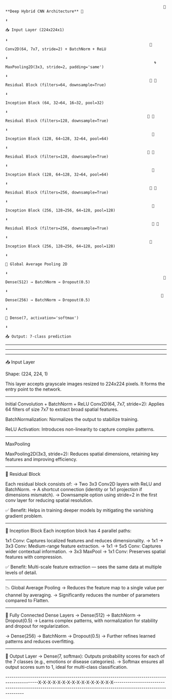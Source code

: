 


                                                                         🚀 **Deep Hybrid CNN Architecture** 🚀
                                                                                           ⬇️
                                                                              📥 Input Layer (224x224x1)
                                                                                           ⬇️
                                                                   🧠 Conv2D(64, 7x7, stride=2) + BatchNorm + ReLU
                                                                                           ⬇️
                                                                     🌀 MaxPooling2D(3x3, stride=2, padding='same')
                                                                                           ⬇️
                                                                   🔁 🔷 Residual Block (filters=64, downsample=True)
                                                                                           ⬇️
                                                                        Inception Block (64, 32→64, 16→32, pool=32)
                                                                                           ⬇️
                                                                  🔁 🔷 Residual Block (filters=128, downsample=True)
                                                                                           ⬇️
                                                                    🔗 Inception Block (128, 64→128, 32→64, pool=64)
                                                                                           ⬇️
                                                                  🔁 🔷 Residual Block (filters=128, downsample=True)
                                                                                           ⬇️
                                                                    🔗 Inception Block (128, 64→128, 32→64, pool=64)
                                                                                           ⬇️
                                                                   🔁 🔷 Residual Block (filters=256, downsample=True)
                                                                                           ⬇️
                                                                    🔗 Inception Block (256, 128→256, 64→128, pool=128)
                                                                                           ⬇️
                                                                    🔁 🔷 Residual Block (filters=256, downsample=True)
                                                                                           ⬇️
                                                                   🔗 Inception Block (256, 128→256, 64→128, pool=128)
                                                                                           ⬇️
                                                                            🔽 Global Average Pooling 2D
                                                                                           ⬇️
                                                                         🧱 Dense(512) → BatchNorm → Dropout(0.5)
                                                                                           ⬇️
                                                                        🧱 Dense(256) → BatchNorm → Dropout(0.5)
                                                                                           ⬇️
                                                                          🎯 Dense(7, activation='softmax')
                                                                                           ⬇️
                                                                              📤 Output: 7-class prediction





-----------------------------------------------------------------------------------------------------------------------------------------------------------------------------------------------------------------------------------------
-----------------------------------------------------------------------------------------------------------------------------------------------------------------------------------------------------------------------------------------
-----------------------------------------------------------------------------------------------------------------------------------------------------------------------------------------------------------------------------------------


📥 Input Layer

Shape: (224, 224, 1)

This layer accepts grayscale images resized to 224x224 pixels. It forms the entry point to the network.

-----------------------------------------------------------------------------------------------------------------------------------------------------------------------------------------------------------------------------------------

Initial Convolution + BatchNorm + ReLU
Conv2D(64, 7x7, stride=2): Applies 64 filters of size 7x7 to extract broad spatial features.

BatchNormalization: Normalizes the output to stabilize training.

ReLU Activation: Introduces non-linearity to capture complex patterns.

--------------------------------------------------------------------------------------------------------------------------------------------------------------------------------------------------------------------------------------------

MaxPooling

MaxPooling2D(3x3, stride=2): Reduces spatial dimensions, retaining key features and improving efficiency.

--------------------------------------------------------------------------------------------------------------------------------------------------------------------------------------------------------------------------------------------

🔁 Residual Block

Each residual block consists of:
-> Two 3x3 Conv2D layers with ReLU and BatchNorm.
-> A shortcut connection (identity or 1x1 projection if dimensions mismatch).
-> Downsample option using stride=2 in the first conv layer for reducing spatial resolution.

✅ Benefit: Helps in training deeper models by mitigating the vanishing gradient problem.

--------------------------------------------------------------------------------------------------------------------------------------------------------------------------------------------------------------------------------------------

🔗 Inception Block
Each inception block has 4 parallel paths:

1x1 Conv: Captures localized features and reduces dimensionality.
-> 1x1 → 3x3 Conv: Medium-range feature extraction.
-> 1x1 → 5x5 Conv: Captures wider contextual information.
-> 3x3 MaxPool → 1x1 Conv: Preserves spatial features with compression.

✅ Benefit: Multi-scale feature extraction — sees the same data at multiple levels of detail.

--------------------------------------------------------------------------------------------------------------------------------------------------------------------------------------------------------------------------------------------

📉 Global Average Pooling
-> Reduces the feature map to a single value per channel by averaging.
-> Significantly reduces the number of parameters compared to Flatten.

--------------------------------------------------------------------------------------------------------------------------------------------------------------------------------------------------------------------------------------------

🧱 Fully Connected Dense Layers
-> Dense(512) → BatchNorm → Dropout(0.5)
       -> Learns complex patterns, with normalization for stability and dropout for regularization.

-> Dense(256) → BatchNorm → Dropout(0.5)
      -> Further refines learned patterns and reduces overfitting.

--------------------------------------------------------------------------------------------------------------------------------------------------------------------------------------------------------------------------------------------

🎯 Output Layer
-> Dense(7, softmax): Outputs probability scores for each of the 7 classes (e.g., emotions or disease categories).
-> Softmax ensures all output scores sum to 1, ideal for multi-class classification.



----------------------------------------------------------------------------------------------X-X-X-X-X-X-X-X-X-X-X-X-X-X-X-X----------------------------------------------------------------------------------------------------------------















